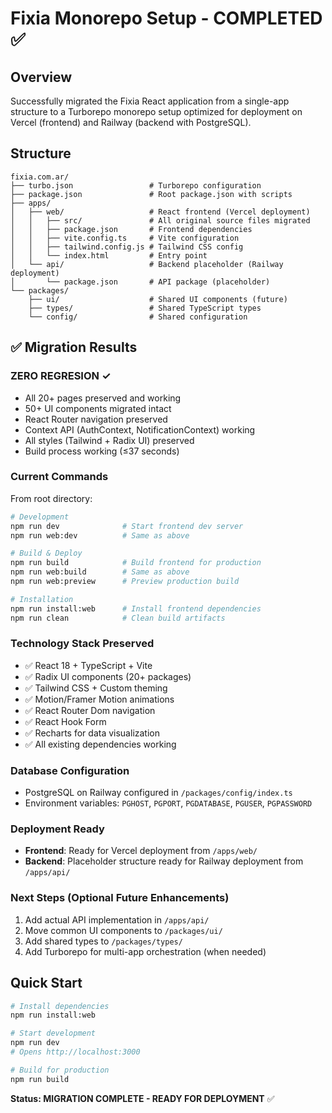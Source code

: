 # Fixia Monorepo Setup - COMPLETED ✅

## Overview

Successfully migrated the Fixia React application from a single-app structure to a Turborepo monorepo setup optimized for deployment on Vercel (frontend) and Railway (backend with PostgreSQL).

## Structure

```
fixia.com.ar/
├── turbo.json                 # Turborepo configuration
├── package.json               # Root package.json with scripts
├── apps/
│   ├── web/                   # React frontend (Vercel deployment)
│   │   ├── src/               # All original source files migrated
│   │   ├── package.json       # Frontend dependencies
│   │   ├── vite.config.ts     # Vite configuration
│   │   ├── tailwind.config.js # Tailwind CSS config
│   │   └── index.html         # Entry point
│   └── api/                   # Backend placeholder (Railway deployment)
│       └── package.json       # API package (placeholder)
└── packages/
    ├── ui/                    # Shared UI components (future)
    ├── types/                 # Shared TypeScript types
    └── config/                # Shared configuration
```

## ✅ Migration Results

### ZERO REGRESION ✓
- All 20+ pages preserved and working
- 50+ UI components migrated intact
- React Router navigation preserved
- Context API (AuthContext, NotificationContext) working
- All styles (Tailwind + Radix UI) preserved
- Build process working (≤37 seconds)

### Current Commands

From root directory:
```bash
# Development
npm run dev              # Start frontend dev server
npm run web:dev          # Same as above

# Build & Deploy
npm run build            # Build frontend for production
npm run web:build        # Same as above
npm run web:preview      # Preview production build

# Installation
npm run install:web      # Install frontend dependencies
npm run clean            # Clean build artifacts
```

### Technology Stack Preserved
- ✅ React 18 + TypeScript + Vite
- ✅ Radix UI components (20+ packages)
- ✅ Tailwind CSS + Custom theming
- ✅ Motion/Framer Motion animations  
- ✅ React Router Dom navigation
- ✅ React Hook Form
- ✅ Recharts for data visualization
- ✅ All existing dependencies working

### Database Configuration
- PostgreSQL on Railway configured in `/packages/config/index.ts`
- Environment variables: `PGHOST`, `PGPORT`, `PGDATABASE`, `PGUSER`, `PGPASSWORD`

### Deployment Ready
- **Frontend**: Ready for Vercel deployment from `/apps/web/`
- **Backend**: Placeholder structure ready for Railway deployment from `/apps/api/`

### Next Steps (Optional Future Enhancements)
1. Add actual API implementation in `/apps/api/`
2. Move common UI components to `/packages/ui/`
3. Add shared types to `/packages/types/`
4. Add Turborepo for multi-app orchestration (when needed)

## Quick Start

```bash
# Install dependencies
npm run install:web

# Start development
npm run dev
# Opens http://localhost:3000

# Build for production
npm run build
```

**Status: MIGRATION COMPLETE - READY FOR DEPLOYMENT** ✅